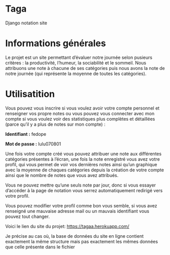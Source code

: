 # Taga
Django notation site
# **Informations générales**

Le projet est un site permettant d’évaluer notre journée selon pusieurs critères : la productivité, l’humeur, la sociabilité et le sommeil. Nous attribuons une note à chacune de ses catégories puis nous avons la note de notre journée (qui représente la moyenne de toutes les catégories).

# Utilisatition

Vous pouvez vous inscrire si vous voulez avoir votre compte personnel et renseigner vos propre notes  ou vous pouvez vous connecter avec mon compte si vous voulez voir des statistiques plus complètes et détaillées (parce qu’il y a plus de notes sur mon compte) : 

**Identifiant :** fedope

**Mot de passe :** lulu070801

Une fois votre compte créé vous pouvez attribuer une note aux différentes catégories présentes à l’écran, une fois la note enregistré vous avez votre profil, qui vous permet de voir vos dernières notes ainsi qu’un graphique avec la moyenne de chaques catégories depuis la création de votre compte ainsi que le nombre de notes que vous avez attribués. 

Vous ne pouvez mettre qu’une seuls note par jour, donc si vous essayer d’accéder à la page de notation vous serrez automatiquement redirigé vers votre profil.

Vous pouvez modifier votre profil comme bon vous semble, si vous avez renseigné une mauvaise adresse mail ou un mauvais identifiant vous pouvez tout changer.

Voici le lien du site du projet: https://tagaa.herokuapp.com/ 

Je précise au cas où, la base de données du site en ligne contient exactement la même structure mais pas exactement les mêmes données que celle présente dans le fichier 
